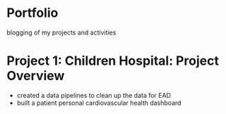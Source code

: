 # Portfolio
blogging of my projects and activities

# Project 1: Children Hospital: Project Overview
* created a data pipelines to clean up the data for EAD
* built a patient personal cardiovascular health dashboard
